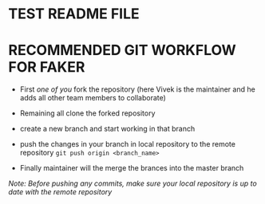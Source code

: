 # TEST README FILE

# RECOMMENDED GIT WORKFLOW FOR FAKER

* First _one of you_ fork the repository (here Vivek is the maintainer and he adds all other team members to collaborate) 

* Remaining all clone the forked repository

* create a new branch and start working in that branch 

* push the changes in your branch in local repository to the remote repository 
      `git push origin <branch_name> `

* Finally maintainer will the merge the brances into the master branch

*Note: Before pushing any commits, make sure your local repository is up to date with the remote repository*
